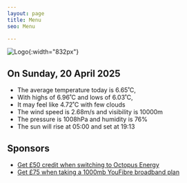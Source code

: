 ```yaml
---
layout: page
title: Menu
seo: Menu

---
```


![Logo](/images/logo.jpg){:width="832px"}

<!-- weather_marker starts -->
## On Sunday, 20 April 2025

- The average temperature today is 6.65˚C,
- With highs of 6.96˚C and lows of 6.03˚C,
- It may feel like 4.72˚C with few clouds
- The wind speed is 2.68m/s and visibility is 10000m
- The pressure is 1008hPa and humidity is 76%
- The sun will rise at 05:00 and set at 19:13

<!-- weather_marker ends -->

## Sponsors

- [Get £50 credit when switching to Octopus Energy](https://bit.ly/3oD1nnS)
- [Get £75 when taking a 1000mb YouFibre broadband plan](https://aklam.io/91zWhU?)



